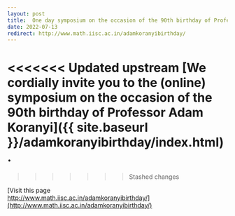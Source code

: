 ```yaml
---
layout: post
title:  One day symposium on the occasion of the 90th birthday of Professor Adam Koranyi
date: 2022-07-13
redirect: http://www.math.iisc.ac.in/adamkoranyibirthday/
---
```

<<<<<<< Updated upstream
[We cordially invite you to the (online) symposium on the occasion of the 90th birthday of Professor Adam Koranyi]({{ site.baseurl }}/adamkoranyibirthday/index.html).
=======
>>>>>>> Stashed changes

[Visit this page <br>
http://www.math.iisc.ac.in/adamkoranyibirthday/](http://www.math.iisc.ac.in/adamkoranyibirthday/)



